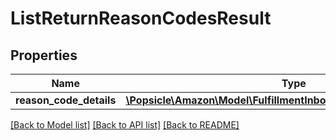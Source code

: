 # ListReturnReasonCodesResult

## Properties
Name | Type | Description | Notes
------------ | ------------- | ------------- | -------------
**reason_code_details** | [**\Popsicle\Amazon\Model\FulfillmentInbound\ReasonCodeDetailsList**](ReasonCodeDetailsList.md) |  | [optional] 

[[Back to Model list]](../../README.md#documentation-for-models) [[Back to API list]](../../README.md#documentation-for-api-endpoints) [[Back to README]](../../README.md)

